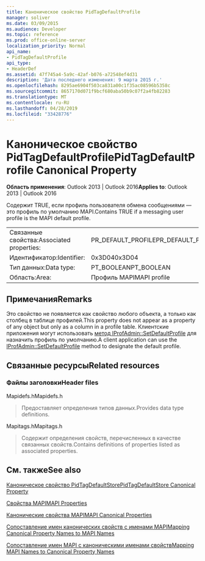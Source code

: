 ```yaml
---
title: Каноническое свойство PidTagDefaultProfile
manager: soliver
ms.date: 03/09/2015
ms.audience: Developer
ms.topic: reference
ms.prod: office-online-server
localization_priority: Normal
api_name:
- PidTagDefaultProfile
api_type:
- HeaderDef
ms.assetid: 47f745a4-5a9c-42af-b076-a72548ef4d31
description: 'Дата последнего изменения: 9 марта 2015 г.'
ms.openlocfilehash: 8295ae6904f503ca831a00c1f35ac08596b5358c
ms.sourcegitcommit: 8657170d071f9bcf680aba50b9c07f2a4fb82283
ms.translationtype: MT
ms.contentlocale: ru-RU
ms.lasthandoff: 04/28/2019
ms.locfileid: "33428776"
---
```

# <a name="pidtagdefaultprofile-canonical-property"></a><span data-ttu-id="3ed92-103">Каноническое свойство PidTagDefaultProfile</span><span class="sxs-lookup"><span data-stu-id="3ed92-103">PidTagDefaultProfile Canonical Property</span></span>

  
  
<span data-ttu-id="3ed92-104">**Область применения**: Outlook 2013 | Outlook 2016</span><span class="sxs-lookup"><span data-stu-id="3ed92-104">**Applies to**: Outlook 2013 | Outlook 2016</span></span> 
  
<span data-ttu-id="3ed92-105">Содержит TRUE, если профиль пользователя обмена сообщениями — это профиль по умолчанию MAPI.</span><span class="sxs-lookup"><span data-stu-id="3ed92-105">Contains TRUE if a messaging user profile is the MAPI default profile.</span></span>
  
|||
|:-----|:-----|
|<span data-ttu-id="3ed92-106">Связанные свойства:</span><span class="sxs-lookup"><span data-stu-id="3ed92-106">Associated properties:</span></span>  <br/> |<span data-ttu-id="3ed92-107">PR_DEFAULT_PROFILE</span><span class="sxs-lookup"><span data-stu-id="3ed92-107">PR_DEFAULT_PROFILE</span></span>  <br/> |
|<span data-ttu-id="3ed92-108">Идентификатор:</span><span class="sxs-lookup"><span data-stu-id="3ed92-108">Identifier:</span></span>  <br/> |<span data-ttu-id="3ed92-109">0x3D04</span><span class="sxs-lookup"><span data-stu-id="3ed92-109">0x3D04</span></span>  <br/> |
|<span data-ttu-id="3ed92-110">Тип данных:</span><span class="sxs-lookup"><span data-stu-id="3ed92-110">Data type:</span></span>  <br/> |<span data-ttu-id="3ed92-111">PT_BOOLEAN</span><span class="sxs-lookup"><span data-stu-id="3ed92-111">PT_BOOLEAN</span></span>  <br/> |
|<span data-ttu-id="3ed92-112">Область:</span><span class="sxs-lookup"><span data-stu-id="3ed92-112">Area:</span></span>  <br/> |<span data-ttu-id="3ed92-113">Профиль MAPI</span><span class="sxs-lookup"><span data-stu-id="3ed92-113">MAPI profile</span></span>  <br/> |
   
## <a name="remarks"></a><span data-ttu-id="3ed92-114">Примечания</span><span class="sxs-lookup"><span data-stu-id="3ed92-114">Remarks</span></span>

<span data-ttu-id="3ed92-115">Это свойство не появляется как свойство любого объекта, а только как столбец в таблице профилей.</span><span class="sxs-lookup"><span data-stu-id="3ed92-115">This property does not appear as a property of any object but only as a column in a profile table.</span></span> <span data-ttu-id="3ed92-116">Клиентские приложения могут использовать [метод IProfAdmin::SetDefaultProfile](iprofadmin-setdefaultprofile.md) для назначить профиль по умолчанию.</span><span class="sxs-lookup"><span data-stu-id="3ed92-116">A client application can use the [IProfAdmin::SetDefaultProfile](iprofadmin-setdefaultprofile.md) method to designate the default profile.</span></span> 
  
## <a name="related-resources"></a><span data-ttu-id="3ed92-117">Связанные ресурсы</span><span class="sxs-lookup"><span data-stu-id="3ed92-117">Related resources</span></span>

### <a name="header-files"></a><span data-ttu-id="3ed92-118">Файлы заголовки</span><span class="sxs-lookup"><span data-stu-id="3ed92-118">Header files</span></span>

<span data-ttu-id="3ed92-119">Mapidefs.h</span><span class="sxs-lookup"><span data-stu-id="3ed92-119">Mapidefs.h</span></span>
  
> <span data-ttu-id="3ed92-120">Предоставляет определения типов данных.</span><span class="sxs-lookup"><span data-stu-id="3ed92-120">Provides data type definitions.</span></span>
    
<span data-ttu-id="3ed92-121">Mapitags.h</span><span class="sxs-lookup"><span data-stu-id="3ed92-121">Mapitags.h</span></span>
  
> <span data-ttu-id="3ed92-122">Содержит определения свойств, перечисленных в качестве связанных свойств.</span><span class="sxs-lookup"><span data-stu-id="3ed92-122">Contains definitions of properties listed as associated properties.</span></span>
    
## <a name="see-also"></a><span data-ttu-id="3ed92-123">См. также</span><span class="sxs-lookup"><span data-stu-id="3ed92-123">See also</span></span>



[<span data-ttu-id="3ed92-124">Каноническое свойство PidTagDefaultStore</span><span class="sxs-lookup"><span data-stu-id="3ed92-124">PidTagDefaultStore Canonical Property</span></span>](pidtagdefaultstore-canonical-property.md)


[<span data-ttu-id="3ed92-125">Свойства MAPI</span><span class="sxs-lookup"><span data-stu-id="3ed92-125">MAPI Properties</span></span>](mapi-properties.md)
  
[<span data-ttu-id="3ed92-126">Канонические свойства MAPI</span><span class="sxs-lookup"><span data-stu-id="3ed92-126">MAPI Canonical Properties</span></span>](mapi-canonical-properties.md)
  
[<span data-ttu-id="3ed92-127">Сопоставление имен канонических свойств с именами MAPI</span><span class="sxs-lookup"><span data-stu-id="3ed92-127">Mapping Canonical Property Names to MAPI Names</span></span>](mapping-canonical-property-names-to-mapi-names.md)
  
[<span data-ttu-id="3ed92-128">Сопоставление имен MAPI с каноническими именами свойств</span><span class="sxs-lookup"><span data-stu-id="3ed92-128">Mapping MAPI Names to Canonical Property Names</span></span>](mapping-mapi-names-to-canonical-property-names.md)

